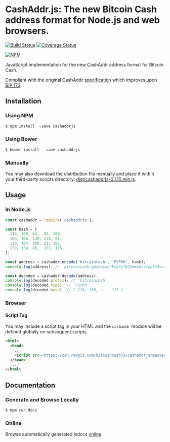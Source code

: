 # CashAddr.js: The new Bitcoin Cash address format for Node.js and web browsers.

[![Build Status](https://travis-ci.org/bitcoincashjs/cashaddrjs.svg?branch=master)](https://travis-ci.org/bitcoincashjs/cashaddrjs) [![Coverage Status](https://coveralls.io/repos/github/bitcoincashjs/cashaddrjs/badge.svg?branch=master)](https://coveralls.io/github/bitcoincashjs/cashaddrjs?branch=master)

[![NPM](https://nodei.co/npm/cashaddrjs.png?downloads=true)](https://nodei.co/npm/cashaddrjs/)

JavaScript implementation for the new CashAddr address format for Bitcoin Cash.

Compliant with the original CashAddr [specification](https://github.com/Bitcoin-UAHF/spec/blob/master/cashaddr.md) which improves upon [BIP 173](https://github.com/bitcoin/bips/blob/master/bip-0173.mediawiki).

## Installation

### Using NPM

```s
$ npm install --save cashaddrjs
```

### Using Bower

```s
$ bower install --save cashaddrjs
```

### Manually

You may also download the distribution file manually and place it within your third-party scripts directory: [dist/cashaddrjs-0.1.10.min.js](https://cdn.rawgit.com/bitcoincashjs/cashaddrjs/master/dist/cashaddrjs-0.1.10.min.js).

## Usage

### In Node.js

```javascript
const cashaddr = require('cashaddrjs');

const hash = [
  118, 160, 64,  83, 189,
  160, 168, 139, 218, 81,
  119, 184, 106, 21, 195,
  178, 159, 85,  152, 115
];

const address = cashaddr.encode('bitcoincash', 'P2PKH', hash);
console.log(address); // 'bitcoincash:qpm2qsznhks23z7629mms6s4cwef74vcwvy22gdx6a'

const decoded = cashaddr.decode(address);
console.log(decoded.prefix); // 'bitcoincash'
console.log(decoded.type); // 'P2PKH'
console.log(decoded.hash); // [ 118, 160, ..., 115 ]
```

### Browser

#### Script Tag

You may include a script tag in your HTML and the `cashaddr` module will be defined globally on subsequent scripts.

```html
<html>
  <head>
    ...
    <script src="https://cdn.rawgit.com/bitcoincashjs/cashaddrjs/master/dist/cashaddrjs-0.1.10.min.js"></script>
  </head>
  ...
</html>
```

## Documentation

### Generate and Browse Locally

```s
$ npm run docs
```

### Online

Browse automatically generated jsdocs [online](https://cdn.rawgit.com/bitcoincashjs/cashaddrjs/master/docs/global.html#encode).
